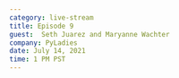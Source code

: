 ```yaml
---
category: live-stream
title: Episode 9
guest:  Seth Juarez and Maryanne Wachter
company: PyLadies
date: July 14, 2021
time: 1 PM PST
---
```

